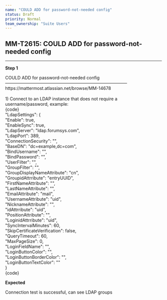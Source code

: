 ```yaml
---
name: "COULD ADD for password-not-needed config"
status: Draft
priority: Normal
team_ownership: "Suite Users"
---
```


## MM-T2615: COULD ADD for password-not-needed config

---

**Step 1**

COULD ADD for password-not-needed config\
————————————————————————————\
https\://mattermost.atlassian.net/browse/MM-14678\
\
1\) Connect to an LDAP instance that does not require a username/password, example:\
{code}\
"LdapSettings": {\
"Enable": true,\
"EnableSync": true,\
"LdapServer": "ldap.forumsys.com",\
"LdapPort": 389,\
"ConnectionSecurity": "",\
"BaseDN": "dc=example,dc=com",\
"BindUsername": "",\
"BindPassword": "",\
"UserFilter": "",\
"GroupFilter": "",\
"GroupDisplayNameAttribute": "cn",\
"GroupidAttrribute": "entryUUID",\
"FirstNameAttribute": "",\
"LastNameAttribute": "",\
"EmailAttribute": "mail",\
"UsernameAttribute": "uid",\
"NicknameAttribute": "",\
"idAttrribute": "uid",\
"PositionAttribute": "",\
"LoginidAttrribute": "uid",\
"SyncIntervalMinutes": 60,\
"SkipCertificateVerification": false,\
"QueryTimeout": 60,\
"MaxPageSize": 0,\
"LoginFieldName": "",\
"LoginButtonColor": "",\
"LoginButtonBorderColor": "",\
"LoginButtonTextColor": ""\
}\
{code}

**Expected**

Connection test is successful, can see LDAP groups
